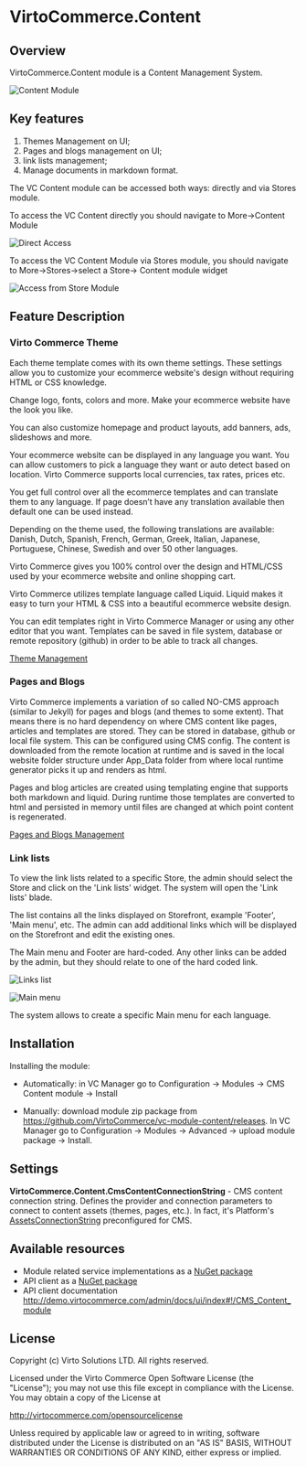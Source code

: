 # VirtoCommerce.Content

## Overview

VirtoCommerce.Content module is a  Content Management System.

![Content Module](docs/media/screen-content-module.png)

## Key features

1. Themes Management on UI;
1. Pages and blogs management on UI;
1. link lists management;
1. Manage documents in markdown format.

The VC Content module can be accessed both ways: directly and via Stores module.

To access the VC Content directly you should navigate to More->Content Module

![Direct Access](docs/media/screen-access-content-directly.png)

To access the VC Content Module via Stores module, you should navigate to More->Stores->select a Store-> Content module widget

![Access from Store Module](docs/media/screen-access-from-store-module.png)

## Feature Description

### Virto Commerce Theme

Each theme template comes with its own theme settings. These settings allow you to customize your ecommerce website's design without requiring HTML or CSS knowledge.

Change logo, fonts, colors and more. Make your ecommerce website have the look you like.

You can also customize homepage and product layouts, add banners, ads, slideshows and more.

Your ecommerce website can be displayed in any language you want. You can allow customers to pick a language they want or auto detect based on location. Virto Commerce supports local currencies, tax rates, prices etc.

You get full control over all the ecommerce templates and can translate them to any language. If page doesn’t have any translation available then default one can be used instead.

Depending on the theme used, the following translations are available: Danish, Dutch, Spanish, French, German, Greek, Italian, Japanese, Portuguese, Chinese, Swedish and over 50 other languages.

Virto Commerce gives you 100% control over the design and HTML/CSS used by your ecommerce website and online shopping cart.

Virto Commerce utilizes template language called Liquid. Liquid makes it easy to turn your HTML & CSS into a beautiful ecommerce website design.

You can edit templates right in Virto Commerce Manager or using any other editor that you want. Templates can be saved in file system, database or remote repository (github) in order to be able to track all changes.

[Theme Management](/docs/theme-management.md)

### Pages and Blogs

Virto Commerce implements a variation of so called NO-CMS approach (similar to Jekyll) for pages and blogs (and themes to some extent). That means there is no hard dependency on where CMS content like pages, articles and templates are stored. They can be stored in database, github or local file system. This can be configured using CMS config. The content is downloaded from the remote location at runtime and is saved in the local website folder structure under App_Data folder from where local runtime generator picks it up and renders as html.

Pages and blog articles are created using templating engine that supports both markdown and liquid. During runtime those templates are converted to html and persisted in memory until files are changed at which point content is regenerated.

[Pages and Blogs Management](/docs/pages-blogs-management.md)

### Link lists

To view the link lists related to a specific Store, the admin should select the Store and click on the 'Link lists' widget. The system will open the 'Link lists' blade.

The list contains all the links displayed on Storefront, example 'Footer', 'Main menu', etc. The admin can add additional links which will be displayed on the Storefront and edit the existing ones.

The Main menu and Footer are hard-coded. Any other links can be added by the admin, but they should relate to one of the hard coded link.

![Links list](docs/media/screen-link-lists.png)

![Main menu](docs/media/screen-main-menu-link.png)

The system allows to create a specific Main menu for each language.

## Installation

Installing the module:
* Automatically: in VC Manager go to Configuration -> Modules -> CMS Content module -> Install

* Manually: download module zip package from https://github.com/VirtoCommerce/vc-module-content/releases. In VC Manager go to Configuration -> Modules -> Advanced -> upload module package -> Install.

## Settings

**VirtoCommerce.Content.CmsContentConnectionString** - CMS content connection string. Defines the provider and connection parameters to connect to content assets (themes, pages, etc.). In fact, it's Platform's <a href="https://virtocommerce.com/docs/vc2devguide/deployment/platform-settings" target="_blank">AssetsConnectionString</a> preconfigured for CMS.

## Available resources

* Module related service implementations as a <a href="https://www.nuget.org/packages/VirtoCommerce.ContentModule.Data" target="_blank">NuGet package</a>
* API client as a <a href="https://www.nuget.org/packages/VirtoCommerce.ContentModule.Client" target="_blank">NuGet package</a>
* API client documentation http://demo.virtocommerce.com/admin/docs/ui/index#!/CMS_Content_module

## License

Copyright (c) Virto Solutions LTD.  All rights reserved.

Licensed under the Virto Commerce Open Software License (the "License"); you
may not use this file except in compliance with the License. You may
obtain a copy of the License at

http://virtocommerce.com/opensourcelicense

Unless required by applicable law or agreed to in writing, software
distributed under the License is distributed on an "AS IS" BASIS,
WITHOUT WARRANTIES OR CONDITIONS OF ANY KIND, either express or
implied.
